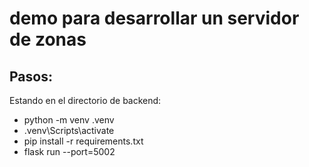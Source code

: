 # demo para desarrollar un servidor de zonas

## Pasos:
Estando en el directorio de backend:
- python -m venv .venv 
- .venv\Scripts\activate  
- pip install -r requirements.txt
- flask run --port=5002    


